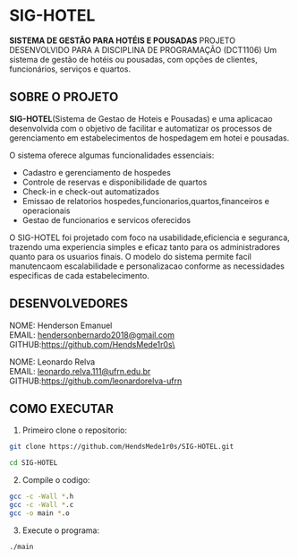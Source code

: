 # SIG-HOTEL

**SISTEMA DE GESTÃO PARA HOTÉIS E POUSADAS**
PROJETO DESENVOLVIDO PARA A DISCIPLINA DE PROGRAMAÇÃO (DCT1106)
Um sistema de gestão de hotéis ou pousadas, com opções de clientes, funcionários, serviços e quartos.

## SOBRE O PROJETO
**SIG-HOTEL**(Sistema de Gestao de Hoteis e Pousadas) e uma aplicacao desenvolvida com o objetivo de facilitar e  automatizar os processos de gerenciamento em estabelecimentos de hospedagem em hotei e pousadas.

O sistema oferece algumas funcionalidades essenciais:

- Cadastro e gerenciamento de hospedes
- Controle de reservas e disponibilidade de quartos
- Check-in e check-out automatizados
- Emissao de relatorios hospedes,funcionarios,quartos,financeiros e operacionais
- Gestao de funcionarios e servicos oferecidos

O SIG-HOTEL foi projetado com foco na usabilidade,eficiencia e seguranca, trazendo uma experiencia simples e eficaz tanto para os administradores quanto para os usuarios finais. O modelo do sistema permite facil manutencaom escalabilidade e personalizacao conforme as necessidades especificas de cada estabelecimento.


## DESENVOLVEDORES
NOME: Henderson Emanuel\
EMAIL: hendersonbernardo2018@gmail.com\
GITHUB:https://github.com/HendsMede1r0s\

NOME: Leonardo Relva\
EMAIL: leonardo.relva.111@ufrn.edu.br\
GITHUB:https://github.com/leonardorelva-ufrn 

## COMO EXECUTAR

1. Primeiro clone o repositorio:
```bash
git clone https://github.com/HendsMede1r0s/SIG-HOTEL.git

cd SIG-HOTEL
```
2. Compile o codigo:
```bash
gcc -c -Wall *.h
gcc -c -Wall *.c
gcc -o main *.o
```
3. Execute o programa:
```bash
./main